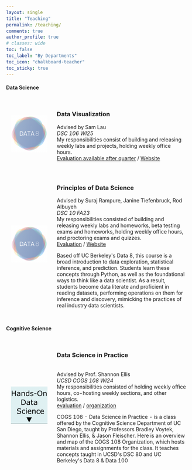 ```yaml
---
layout: single
title: "Teaching"
permalink: /teaching/
comments: true
author_profile: true
# classes: wide
toc: false
toc_label: "By Departments"
toc_icon: "chalkboard-teacher"
toc_sticky: true
---
```


#### Data Science

<table style="width:100%; border:0px; border-spacing:0px; border-collapse:separate; margin:auto;">
  <tr>
    <td style="padding:2.5%; width:25%; vertical-align:middle; min-width:120px;">
      <img src="../assets/images/data8.png" alt="teaching image" style="width:auto; height:auto; max-width:100%;" />
    </td>
    <td style="padding:2.5%; width:75%; vertical-align:middle;">
      <h3>Data Visualization</h3>
      <p>
        Advised by Sam Lau<br>
        <em>DSC 106 WI25</em><br>
        My responsibilities consist of building and releasing weekly labs and projects, holding weekly office hours.<br>
        <a href="#">Evaluation available after quarter</a> / 
        <a href="https://dsc-courses.github.io/dsc106-wi24/">Website</a>
      </p>
    </td>
  </tr>
  <tr>
    <td style="padding:2.5%; width:25%; vertical-align:middle; min-width:120px;">
      <img src="../assets/images/data8.png" alt="teaching image" style="width:auto; height:auto; max-width:100%;" />
    </td>
    <td style="padding:2.5%; width:75%; vertical-align:middle;">
      <h3>Principles of Data Science</h3>
      <p>
        Advised by Suraj Rampure, Janine Tiefenbruck, Rod Albuyeh<br>
        <em>DSC 10 FA23</em><br>
        My responsibilities consisted of building and releasing weekly labs and homeworks, beta testing exams and homeworks, holding weekly office hours, and proctoring exams and quizzes.<br>
        <a href="../assets/pdfs/dsc10fa23eval.pdf">Evaluation</a> / 
        <a href="https://dsc-courses.github.io/dsc10-2023-fa/">Website</a>
      </p>
      <p>
        Based off UC Berkeley's Data 8, this course is a broad introduction to data exploration, statistical inference, and prediction. 
        Students learn these concepts through Python, as well as the foundational ways to think like a data scientist. 
        As a result, students become data literate and proficient in reading datasets, performing operations on them for inference and discovery, 
        mimicking the practices of real industry data scientists.
      </p>
    </td>
  </tr>
</table>


#### Cognitive Science

<table style="width:100%;border:0px;border-spacing:0px;border-collapse:separate;margin-right:auto;margin-left:auto;">

  <tr>
    <td style="padding:2.5%;width:25%;vertical-align:middle;min-width:120px">
      <img src="../assets/images/cogs108.png" alt="teaching image" style="width:auto; height:auto; max-width:100%;" />
    </td>
    <td style="padding:2.5%;width:75%;vertical-align:middle">
      <h3>Data Science in Practice</h3>
      <br>
      Advised by Prof. Shannon Ellis
      <br>
      <em>UCSD COGS 108 WI24</em>
      <br>
      My responsibilities consisted of holding weekly office hours, co-hosting weekly sections, and other logistics.
      <br>
      <a href="../assets/pdfs/cogs108wi23eval.pdf">evaluation</a> / <a href="https://github.com/COGS108/">organization</a>
      <p></p>
      <p>COGS 108 - Data Science in Practice - is a class offered by the Cognitive Science Department of UC San Diego, taught by Professors Bradley Voytek, Shannon Ellis, & Jason Fleischer. Here is an overview and map of the COGS 108 Organization, which hosts materials and assignments for the class. It teaches concepts taught in UCSD's DSC 80 and UC Berkeley's Data 8 & Data 100</p>
    </td>
  </tr>
</table>



